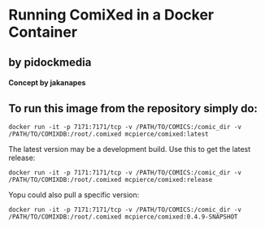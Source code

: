# Running ComiXed in a Docker Container
## by pidockmedia
#### Concept by jakanapes

## To run this image from the repository simply do:

```docker run -it -p 7171:7171/tcp -v /PATH/TO/COMICS:/comic_dir -v /PATH/TO/COMIXDB:/root/.comixed mcpierce/comixed:latest```

The latest version may be a development build. Use this to get the latest release:

```docker run -it -p 7171:7171/tcp -v /PATH/TO/COMICS:/comic_dir -v /PATH/TO/COMIXDB:/root/.comixed mcpierce/comixed:release```

Yopu could also pull a specific version:

```docker run -it -p 7171:7171/tcp -v /PATH/TO/COMICS:/comic_dir -v /PATH/TO/COMIXDB:/root/.comixed mcpierce/comixed:0.4.9-SNAPSHOT```
